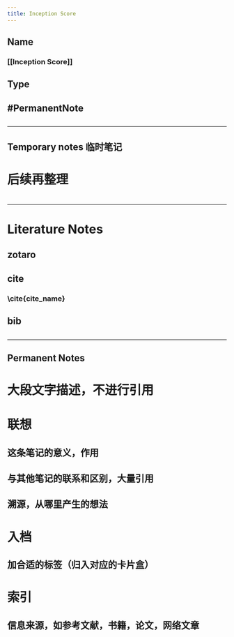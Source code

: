 ```yaml
---
title: Inception Score
---
```


## Name
### [[Inception Score]]
## Type
## #PermanentNote
##
---
## Temporary notes 临时笔记
# 后续再整理
#
---
# Literature Notes
## zotaro
## cite
### \\cite{cite_name}
## bib
##
---
##
## Permanent Notes
# 大段文字描述，不进行引用
# 联想
## 这条笔记的意义，作用
## 与其他笔记的联系和区别，大量引用
## 溯源，从哪里产生的想法
# 入档
## 加合适的标签（归入对应的卡片盒）
# 索引
## 信息来源，如参考文献，书籍，论文，网络文章
##
